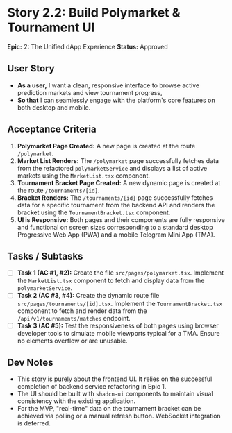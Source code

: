 # Story 2.2: Build Polymarket & Tournament UI

**Epic:** 2: The Unified dApp Experience
**Status:** Approved

## User Story
- **As a user,** I want a clean, responsive interface to browse active prediction markets and view tournament progress,
- **So that** I can seamlessly engage with the platform's core features on both desktop and mobile.

## Acceptance Criteria
1.  **Polymarket Page Created:** A new page is created at the route `/polymarket`.
2.  **Market List Renders:** The `/polymarket` page successfully fetches data from the refactored `polymarketService` and displays a list of active markets using the `MarketList.tsx` component.
3.  **Tournament Bracket Page Created:** A new dynamic page is created at the route `/tournaments/[id]`.
4.  **Bracket Renders:** The `/tournaments/[id]` page successfully fetches data for a specific tournament from the backend API and renders the bracket using the `TournamentBracket.tsx` component.
5.  **UI is Responsive:** Both pages and their components are fully responsive and functional on screen sizes corresponding to a standard desktop Progressive Web App (PWA) and a mobile Telegram Mini App (TMA).

## Tasks / Subtasks
-   [ ] **Task 1 (AC #1, #2):** Create the file `src/pages/polymarket.tsx`. Implement the `MarketList.tsx` component to fetch and display data from the `polymarketService`.
-   [ ] **Task 2 (AC #3, #4):** Create the dynamic route file `src/pages/tournaments/[id].tsx`. Implement the `TournamentBracket.tsx` component to fetch and render data from the `/api/v1/tournaments/matches` endpoint.
-   [ ] **Task 3 (AC #5):** Test the responsiveness of both pages using browser developer tools to simulate mobile viewports typical for a TMA. Ensure no elements overflow or are unusable.

## Dev Notes
-   This story is purely about the frontend UI. It relies on the successful completion of backend service refactoring in Epic 1.
-   The UI should be built with `shadcn-ui` components to maintain visual consistency with the existing application.
-   For the MVP, "real-time" data on the tournament bracket can be achieved via polling or a manual refresh button. WebSocket integration is deferred.

